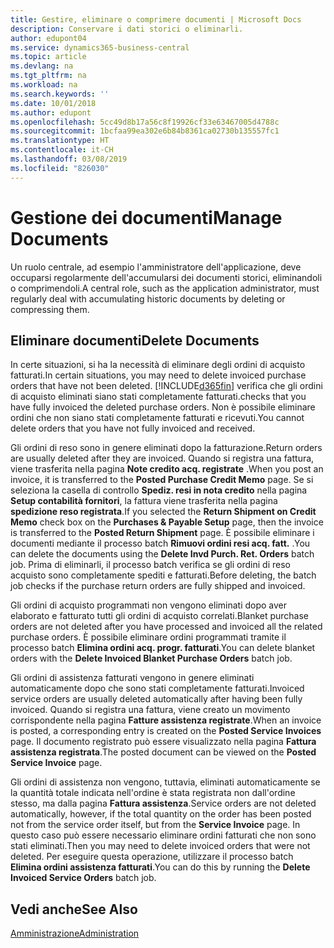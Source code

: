```yaml
---
title: Gestire, eliminare o comprimere documenti | Microsoft Docs
description: Conservare i dati storici o eliminarli.
author: edupont04
ms.service: dynamics365-business-central
ms.topic: article
ms.devlang: na
ms.tgt_pltfrm: na
ms.workload: na
ms.search.keywords: ''
ms.date: 10/01/2018
ms.author: edupont
ms.openlocfilehash: 5cc49d8b17a56c8f19926cf33e63467005d4788c
ms.sourcegitcommit: 1bcfaa99ea302e6b84b8361ca02730b135557fc1
ms.translationtype: HT
ms.contentlocale: it-CH
ms.lasthandoff: 03/08/2019
ms.locfileid: "826030"
---
```

# <a name="manage-documents"></a><span data-ttu-id="7ad1c-103">Gestione dei documenti</span><span class="sxs-lookup"><span data-stu-id="7ad1c-103">Manage Documents</span></span>
<span data-ttu-id="7ad1c-104">Un ruolo centrale, ad esempio l'amministratore dell'applicazione, deve occuparsi regolarmente dell'accumularsi dei documenti storici, eliminandoli o comprimendoli.</span><span class="sxs-lookup"><span data-stu-id="7ad1c-104">A central role, such as the application administrator, must regularly deal with accumulating historic documents by deleting or compressing them.</span></span>  

## <a name="delete-documents"></a><span data-ttu-id="7ad1c-105">Eliminare documenti</span><span class="sxs-lookup"><span data-stu-id="7ad1c-105">Delete Documents</span></span>
<span data-ttu-id="7ad1c-106">In certe situazioni, si ha la necessità di eliminare degli ordini di acquisto fatturati.</span><span class="sxs-lookup"><span data-stu-id="7ad1c-106">In certain situations, you may need to delete invoiced purchase orders that have not been deleted.</span></span> [!INCLUDE[d365fin](includes/d365fin_md.md)] <span data-ttu-id="7ad1c-107">verifica che gli ordini di acquisto eliminati siano stati completamente fatturati.</span><span class="sxs-lookup"><span data-stu-id="7ad1c-107">checks that you have fully invoiced the deleted purchase orders.</span></span> <span data-ttu-id="7ad1c-108">Non è possibile eliminare ordini che non siano stati completamente fatturati e ricevuti.</span><span class="sxs-lookup"><span data-stu-id="7ad1c-108">You cannot delete orders that you have not fully invoiced and received.</span></span>  

<span data-ttu-id="7ad1c-109">Gli ordini di reso sono in genere eliminati dopo la fatturazione.</span><span class="sxs-lookup"><span data-stu-id="7ad1c-109">Return orders are usually deleted after they are invoiced.</span></span> <span data-ttu-id="7ad1c-110">Quando si registra una fattura, viene trasferita nella pagina **Note credito acq. registrate** .</span><span class="sxs-lookup"><span data-stu-id="7ad1c-110">When you post an invoice, it is transferred to the **Posted Purchase Credit Memo** page.</span></span> <span data-ttu-id="7ad1c-111">Se si seleziona la casella di controllo **Spediz. resi in nota credito** nella pagina **Setup contabilità fornitori**, la fattura viene trasferita nella pagina **spedizione reso registrata**.</span><span class="sxs-lookup"><span data-stu-id="7ad1c-111">If you selected the **Return Shipment on Credit Memo** check box on the **Purchases & Payable Setup** page, then the invoice is transferred to the **Posted Return Shipment** page.</span></span> <span data-ttu-id="7ad1c-112">È possibile eliminare i documenti mediante il processo batch **Rimuovi ordini resi acq. fatt.** .</span><span class="sxs-lookup"><span data-stu-id="7ad1c-112">You can delete the documents using the **Delete Invd Purch. Ret. Orders** batch job.</span></span> <span data-ttu-id="7ad1c-113">Prima di eliminarli, il processo batch verifica se gli ordini di reso acquisto sono completamente spediti e fatturati.</span><span class="sxs-lookup"><span data-stu-id="7ad1c-113">Before deleting, the batch job checks if the purchase return orders are fully shipped and invoiced.</span></span>  

<span data-ttu-id="7ad1c-114">Gli ordini di acquisto programmati non vengono eliminati dopo aver elaborato e fatturato tutti gli ordini di acquisto correlati.</span><span class="sxs-lookup"><span data-stu-id="7ad1c-114">Blanket purchase orders are not deleted after you have processed and invoiced all the related purchase orders.</span></span> <span data-ttu-id="7ad1c-115">È possibile eliminare ordini programmati tramite il processo batch **Elimina ordini acq. progr. fatturati**.</span><span class="sxs-lookup"><span data-stu-id="7ad1c-115">You can delete blanket orders with the **Delete Invoiced Blanket Purchase Orders** batch job.</span></span>  

<span data-ttu-id="7ad1c-116">Gli ordini di assistenza fatturati vengono in genere eliminati automaticamente dopo che sono stati completamente fatturati.</span><span class="sxs-lookup"><span data-stu-id="7ad1c-116">Invoiced service orders are usually deleted automatically after having been fully invoiced.</span></span> <span data-ttu-id="7ad1c-117">Quando si registra una fattura, viene creato un movimento corrispondente nella pagina **Fatture assistenza registrate**.</span><span class="sxs-lookup"><span data-stu-id="7ad1c-117">When an invoice is posted, a corresponding entry is created on the **Posted Service Invoices** page.</span></span> <span data-ttu-id="7ad1c-118">Il documento registrato può essere visualizzato nella pagina **Fattura assistenza registrata**.</span><span class="sxs-lookup"><span data-stu-id="7ad1c-118">The posted document can be viewed on the **Posted Service Invoice** page.</span></span>  

<span data-ttu-id="7ad1c-119">Gli ordini di assistenza non vengono, tuttavia, eliminati automaticamente se la quantità totale indicata nell'ordine è stata registrata non dall'ordine stesso, ma dalla pagina **Fattura assistenza**.</span><span class="sxs-lookup"><span data-stu-id="7ad1c-119">Service orders are not deleted automatically, however, if the total quantity on the order has been posted not from the service order itself, but from the **Service Invoice** page.</span></span> <span data-ttu-id="7ad1c-120">In questo caso può essere necessario eliminare ordini fatturati che non sono stati eliminati.</span><span class="sxs-lookup"><span data-stu-id="7ad1c-120">Then you may need to delete invoiced orders that were not deleted.</span></span> <span data-ttu-id="7ad1c-121">Per eseguire questa operazione, utilizzare il processo batch **Elimina ordini assistenza fatturati**.</span><span class="sxs-lookup"><span data-stu-id="7ad1c-121">You can do this by running the **Delete Invoiced Service Orders** batch job.</span></span>  

## <a name="see-also"></a><span data-ttu-id="7ad1c-122">Vedi anche</span><span class="sxs-lookup"><span data-stu-id="7ad1c-122">See Also</span></span>  
[<span data-ttu-id="7ad1c-123">Amministrazione</span><span class="sxs-lookup"><span data-stu-id="7ad1c-123">Administration</span></span>](admin-setup-and-administration.md)  
